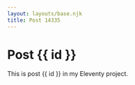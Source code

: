 ```yaml
---
layout: layouts/base.njk
title: Post 14335
---
```


# Post {{ id }}

This is post {{ id }} in my Eleventy project.

